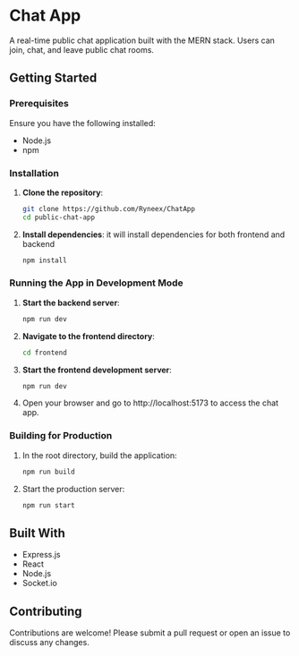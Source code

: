 # Chat App

A real-time public chat application built with the MERN stack. Users can join, chat, and leave public chat rooms.

## Getting Started

### Prerequisites
Ensure you have the following installed:
- Node.js
- npm

### Installation

1. **Clone the repository**:
    ```bash
    git clone https://github.com/Ryneex/ChatApp
    cd public-chat-app
    ```

2. **Install dependencies**: it will install dependencies for both frontend and backend
    ```bash
    npm install
    ```

### Running the App in Development Mode

1. **Start the backend server**:

    ```bash
    npm run dev
    ```

2. **Navigate to the frontend directory**:

    ```bash
    cd frontend
    ```

3. **Start the frontend development server**:

    ```bash
    npm run dev
    ```

4. Open your browser and go to http://localhost:5173 to access the chat app.

### Building for Production

1. In the root directory, build the application:
    ```bash
    npm run build
    ```

2. Start the production server:
    ```bash
    npm run start
    ```

## Built With
- Express.js
- React
- Node.js
- Socket.io

## Contributing
Contributions are welcome! Please submit a pull request or open an issue to discuss any changes.